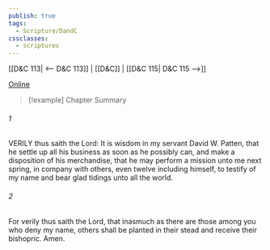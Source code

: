 ```yaml
---
publish: true
tags:
  - Scripture/DandC
cssclasses:
  - scriptures
---
```

[[D&C 113| <-- D&C 113]] | [[D&C]] | [[D&C 115| D&C 115 -->]]

[Online](https://churchofjesuschrist.org/study/scriptures/dc-testament/dc/114?lang=eng)

>[!example] Chapter Summary
>
###### 1
VERILY thus saith the Lord: It is wisdom in my servant David W. Patten, that he settle up all his business as soon as he possibly can, and make a disposition of his merchandise, that he may perform a mission unto me next spring, in company with others, even twelve including himself, to testify of my name and bear glad tidings unto all the world.
###### 2
For verily thus saith the Lord, that inasmuch as there are those among you who deny my name, others shall be planted in their stead and receive their bishopric. Amen.




